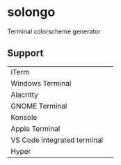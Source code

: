 # solongo

Terminal colorscheme generator

## Support
<table>
  <tr>
    <td>iTerm</td>
    <td></td>
  </tr>
  <tr>
    <td>Windows Terminal</td>
    <td></td>
  </tr>
  <tr>
    <td>Alacritty</td>
    <td></td>
  </tr>
  <tr>
    <td>GNOME Terminal</td>
    <td></td>
  </tr>
  <tr>
    <td>Konsole</td>
    <td></td>
  </tr>
  <tr>
    <td>Apple Terminal</td>
    <td></td>
  </tr>
  <tr>
    <td>VS Code integrated terminal</td>
    <td></td>
  </tr>
  <tr>
    <td>Hyper</td>
    <td></td>
  </tr>
</table>
